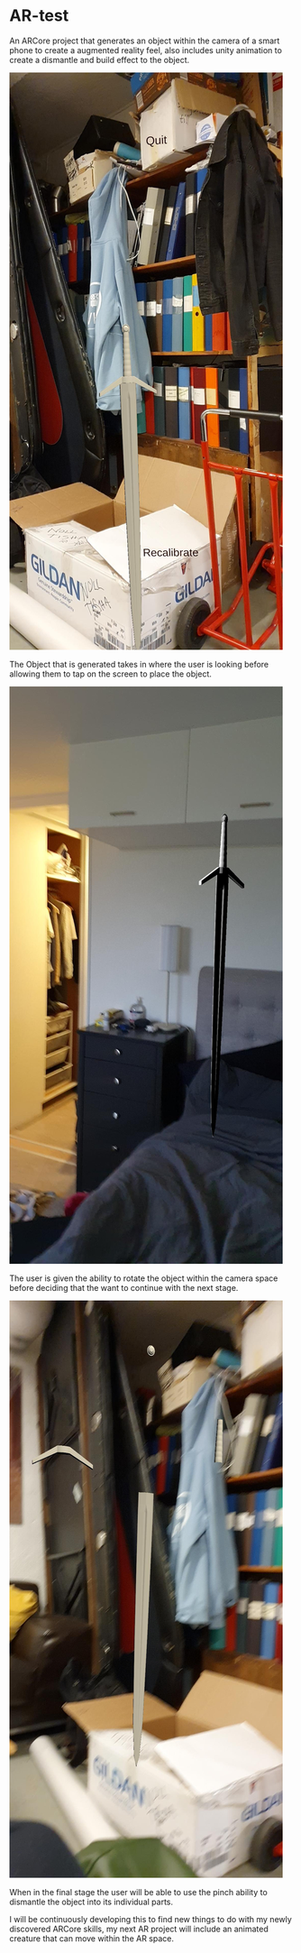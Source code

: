 # AR-test
An ARCore project that generates an object within the camera of a smart phone to create a augmented reality feel, also includes unity animation to create a dismantle and build effect to the object.

![Image1](Images/Image1.png)

The Object that is generated takes in where the user is looking before allowing them to tap on the screen to place the object.

![Image2](Images/Image2.png)

The user is given the ability to rotate the object within the camera space before deciding that the want to continue with the next stage.

![Image3](Images/Image3.png)

When in the final stage the user will be able to use the pinch ability to dismantle the object into its individual parts.

I will be continuously developing this to find new things to do with my newly discovered ARCore skills, my next AR project will include an animated creature
that can move within the AR space.
